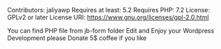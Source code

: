 Contributors: jaliyawp
Requires at least: 5.2
Requires PHP:      7.2
License: GPLv2 or later
License URI: https://www.gnu.org/licenses/gpl-2.0.html






You can find PHP file from jb-form folder 
Edit and Enjoy your Wordpress Development 
please Donate 5$ coffee if you like 
